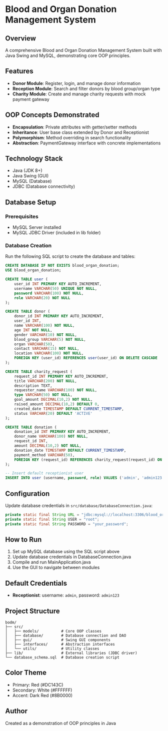 # Blood and Organ Donation Management System

## Overview
A comprehensive Blood and Organ Donation Management System built with Java Swing and MySQL, demonstrating core OOP principles.

## Features
- **Donor Module**: Register, login, and manage donor information
- **Reception Module**: Search and filter donors by blood group/organ type
- **Charity Module**: Create and manage charity requests with mock payment gateway

## OOP Concepts Demonstrated
- **Encapsulation**: Private attributes with getter/setter methods
- **Inheritance**: User base class extended by Donor and Receptionist
- **Polymorphism**: Method overriding in search functionality
- **Abstraction**: PaymentGateway interface with concrete implementations

## Technology Stack
- Java (JDK 8+)
- Java Swing (GUI)
- MySQL (Database)
- JDBC (Database connectivity)

## Database Setup

### Prerequisites
- MySQL Server installed
- MySQL JDBC Driver (included in lib folder)

### Database Creation
Run the following SQL script to create the database and tables:

```sql
CREATE DATABASE IF NOT EXISTS blood_organ_donation;
USE blood_organ_donation;

CREATE TABLE user (
    user_id INT PRIMARY KEY AUTO_INCREMENT,
    username VARCHAR(50) UNIQUE NOT NULL,
    password VARCHAR(100) NOT NULL,
    role VARCHAR(20) NOT NULL
);

CREATE TABLE donor (
    donor_id INT PRIMARY KEY AUTO_INCREMENT,
    user_id INT,
    name VARCHAR(100) NOT NULL,
    age INT NOT NULL,
    gender VARCHAR(10) NOT NULL,
    blood_group VARCHAR(5) NOT NULL,
    organ VARCHAR(50),
    contact VARCHAR(15) NOT NULL,
    location VARCHAR(100) NOT NULL,
    FOREIGN KEY (user_id) REFERENCES user(user_id) ON DELETE CASCADE
);

CREATE TABLE charity_request (
    request_id INT PRIMARY KEY AUTO_INCREMENT,
    title VARCHAR(200) NOT NULL,
    description TEXT,
    requester_name VARCHAR(100) NOT NULL,
    type VARCHAR(50) NOT NULL,
    goal_amount DECIMAL(10,2) NOT NULL,
    raised_amount DECIMAL(10,2) DEFAULT 0,
    created_date TIMESTAMP DEFAULT CURRENT_TIMESTAMP,
    status VARCHAR(20) DEFAULT 'ACTIVE'
);

CREATE TABLE donation (
    donation_id INT PRIMARY KEY AUTO_INCREMENT,
    donor_name VARCHAR(100) NOT NULL,
    request_id INT,
    amount DECIMAL(10,2) NOT NULL,
    donation_date TIMESTAMP DEFAULT CURRENT_TIMESTAMP,
    payment_method VARCHAR(50),
    FOREIGN KEY (request_id) REFERENCES charity_request(request_id) ON DELETE CASCADE
);

-- Insert default receptionist user
INSERT INTO user (username, password, role) VALUES ('admin', 'admin123', 'RECEPTIONIST');
```

## Configuration
Update database credentials in `src/database/DatabaseConnection.java`:
```java
private static final String URL = "jdbc:mysql://localhost:3306/blood_organ_donation";
private static final String USER = "root";
private static final String PASSWORD = "your_password";
```

## How to Run
1. Set up MySQL database using the SQL script above
2. Update database credentials in DatabaseConnection.java
3. Compile and run MainApplication.java
4. Use the GUI to navigate between modules

## Default Credentials
- **Receptionist**: username: `admin`, password: `admin123`

## Project Structure
```
bodm/
├── src/
│   ├── models/          # Core OOP classes
│   ├── database/        # Database connection and DAO
│   ├── gui/             # Swing GUI components
│   ├── interfaces/      # Abstraction interfaces
│   └── utils/           # Utility classes
├── lib/                 # External libraries (JDBC driver)
└── database_schema.sql  # Database creation script
```

## Color Theme
- Primary: Red (#DC143C)
- Secondary: White (#FFFFFF)
- Accent: Dark Red (#8B0000)

## Author
Created as a demonstration of OOP principles in Java
